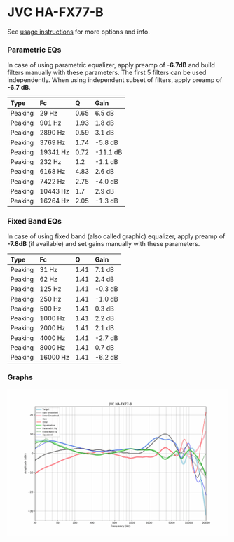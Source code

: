# JVC HA-FX77-B
See [usage instructions](https://github.com/jaakkopasanen/AutoEq#usage) for more options and info.

### Parametric EQs
In case of using parametric equalizer, apply preamp of **-6.7dB** and build filters manually
with these parameters. The first 5 filters can be used independently.
When using independent subset of filters, apply preamp of **-6.7 dB**.

| Type    | Fc       |    Q | Gain     |
|:--------|:---------|:-----|:---------|
| Peaking | 29 Hz    | 0.65 | 6.5 dB   |
| Peaking | 901 Hz   | 1.93 | 1.8 dB   |
| Peaking | 2890 Hz  | 0.59 | 3.1 dB   |
| Peaking | 3769 Hz  | 1.74 | -5.8 dB  |
| Peaking | 19341 Hz | 0.72 | -11.1 dB |
| Peaking | 232 Hz   | 1.2  | -1.1 dB  |
| Peaking | 6168 Hz  | 4.83 | 2.6 dB   |
| Peaking | 7422 Hz  | 2.75 | -4.0 dB  |
| Peaking | 10443 Hz | 1.7  | 2.9 dB   |
| Peaking | 16264 Hz | 2.05 | -1.3 dB  |

### Fixed Band EQs
In case of using fixed band (also called graphic) equalizer, apply preamp of **-7.8dB**
(if available) and set gains manually with these parameters.

| Type    | Fc       |    Q | Gain    |
|:--------|:---------|:-----|:--------|
| Peaking | 31 Hz    | 1.41 | 7.1 dB  |
| Peaking | 62 Hz    | 1.41 | 2.4 dB  |
| Peaking | 125 Hz   | 1.41 | -0.3 dB |
| Peaking | 250 Hz   | 1.41 | -1.0 dB |
| Peaking | 500 Hz   | 1.41 | 0.3 dB  |
| Peaking | 1000 Hz  | 1.41 | 2.2 dB  |
| Peaking | 2000 Hz  | 1.41 | 2.1 dB  |
| Peaking | 4000 Hz  | 1.41 | -2.7 dB |
| Peaking | 8000 Hz  | 1.41 | 0.7 dB  |
| Peaking | 16000 Hz | 1.41 | -6.2 dB |

### Graphs
![](./JVC%20HA-FX77-B.png)